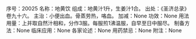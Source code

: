 序号：20025
名称：地黄饮
组成：地黄汁1升，生姜汁1合。
出处：《圣济总录》卷九十六。
主治：小便出血。骨蒸劳热，咯血。
加减：None
功效：None
用法用量：上并取自然汁相和，分作3服。每服煎1沸温服，自早至日中服尽。
制备方法：None
临床应用：None
各家论述：None
用药禁忌：None
附注：None
